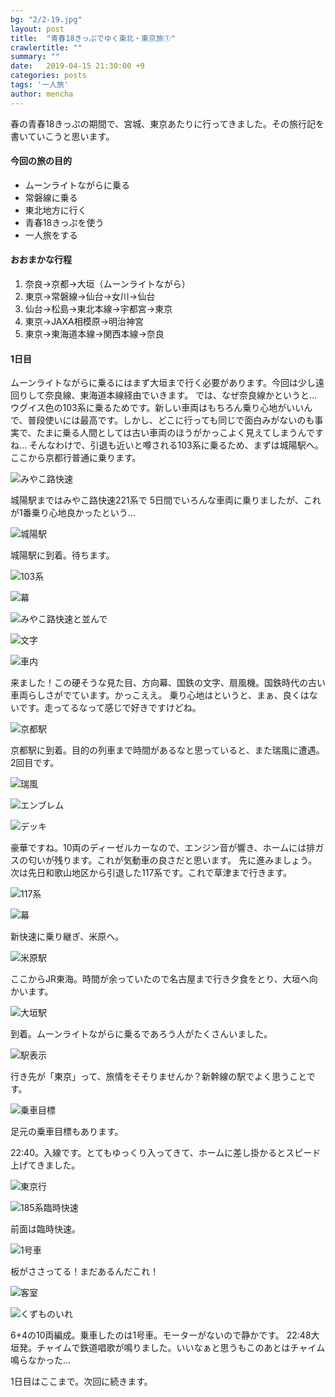 ```yaml
---
bg: "2/2-19.jpg"
layout: post
title:  "青春18きっぷでゆく東北・東京旅①"
crawlertitle: ""
summary: ""
date:   2019-04-15 21:30:00 +9
categories: posts
tags: '一人旅'
author: mencha
---
```


春の青春18きっぷの期間で、宮城、東京あたりに行ってきました。その旅行記を書いていこうと思います。

#### 今回の旅の目的
- ムーンライトながらに乗る
- 常磐線に乗る
- 東北地方に行く
- 青春18きっぷを使う
- 一人旅をする


#### おおまかな行程
1. 奈良→京都→大垣（ムーンライトながら）
2. 東京→常磐線→仙台→女川→仙台
3. 仙台→松島→東北本線→宇都宮→東京
4. 東京→JAXA相模原→明治神宮
5. 東京→東海道本線→関西本線→奈良

#### 1日目
ムーンライトながらに乗るにはまず大垣まで行く必要があります。今回は少し遠回りして奈良線、東海道本線経由でいきます。
では、なぜ奈良線かというと…ウグイス色の103系に乗るためです。新しい車両はもちろん乗り心地がいいんで、普段使いには最高です。しかし、どこに行っても同じで面白みがないのも事実で、たまに乗る人間としては古い車両のほうがかっこよく見えてしまうんですね…
そんなわけで、引退も近いと噂される103系に乗るため、まずは城陽駅へ。ここから京都行普通に乗ります。

![みやこ路快速](/assets/images/2/2-1.jpg)

城陽駅まではみやこ路快速221系で
5日間でいろんな車両に乗りましたが、これが1番乗り心地良かったという…

![城陽駅](/assets/images/2/2-2.jpg)

城陽駅に到着。待ちます。

![103系](/assets/images/2/2-3.jpg)

![幕](/assets/images/2/2-4.jpg)

![みやこ路快速と並んで](/assets/images/2/2-7.jpg)

![文字](/assets/images/2/2-5.jpg)

![車内](/assets/images/2/2-6.jpg)

来ました！この硬そうな見た目、方向幕、国鉄の文字、扇風機。国鉄時代の古い車両らしさがでています。かっこええ。
乗り心地はというと、まぁ、良くはないです。走ってるなって感じで好きですけどね。

![京都駅](/assets/images/2/2-8.jpg)

京都駅に到着。目的の列車まで時間があるなと思っていると、また瑞風に遭遇。2回目です。


![瑞風](/assets/images/2/2-9.jpg)

![エンブレム](/assets/images/2/2-10.jpg)

![デッキ](/assets/images/2/2-11.jpg)

豪華ですね。10両のディーゼルカーなので、エンジン音が響き、ホームには排ガスの匂いが残ります。これが気動車の良さだと思います。
先に進みましょう。次は先日和歌山地区から引退した117系です。これで草津まで行きます。

![117系](/assets/images/2/2-12.jpg)

![幕](/assets/images/2/2-13.jpg)

新快速に乗り継ぎ、米原へ。

![米原駅](/assets/images/2/2-14.jpg)

ここからJR東海。時間が余っていたので名古屋まで行き夕食をとり、大垣へ向かいます。

![大垣駅](/assets/images/2/2-15.jpg)

到着。ムーンライトながらに乗るであろう人がたくさんいました。

![駅表示](/assets/images/2/2-16.jpg)

行き先が「東京」って、旅情をそそりませんか？新幹線の駅でよく思うことです。

![乗車目標](/assets/images/2/2-20.jpg)

足元の乗車目標もあります。

22:40。入線です。とてもゆっくり入ってきて、ホームに差し掛かるとスピード上げてきました。

![東京行](/assets/images/2/2-18.jpg)

![185系臨時快速](/assets/images/2/2-17.jpg)

前面は臨時快速。

![1号車](/assets/images/2/2-19.jpg)

板がささってる！まだあるんだこれ！

![客室](/assets/images/2/2-22.jpg)

![くずものいれ](/assets/images/2/2-21.jpg)

6+4の10両編成。乗車したのは1号車。モーターがないので静かです。
22:48大垣発。チャイムで鉄道唱歌が鳴りました。いいなぁと思うもこのあとはチャイム鳴らなかった…


1日目はここまで。次回に続きます。
